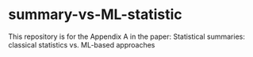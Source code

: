 # summary-vs-ML-statistic
This repository is for the Appendix A in the paper: Statistical summaries: classical statistics vs. ML-based approaches
